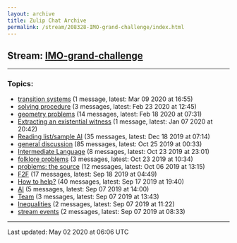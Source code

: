 ```yaml
---
layout: archive
title: Zulip Chat Archive
permalink: /stream/208328-IMO-grand-challenge/index.html
---
```


## Stream: [IMO-grand-challenge](https://leanprover-community.github.io/archive/stream/208328-IMO-grand-challenge/index.html)
---

### Topics:

* [transition systems](topic/transition.20systems.html) (1 message, latest: Mar 09 2020 at 16:55)
* [solving procedure](topic/solving.20procedure.html) (3 messages, latest: Feb 23 2020 at 12:45)
* [geometry problems](topic/geometry.20problems.html) (14 messages, latest: Feb 18 2020 at 07:31)
* [Extracting an existential witness](topic/Extracting.20an.20existential.20witness.html) (1 message, latest: Jan 07 2020 at 20:42)
* [Reading list/sample AI](topic/Reading.20list.2Fsample.20AI.html) (35 messages, latest: Dec 18 2019 at 07:14)
* [general discussion](topic/general.20discussion.html) (85 messages, latest: Oct 25 2019 at 00:33)
* [Intermediate Language](topic/Intermediate.20Language.html) (8 messages, latest: Oct 23 2019 at 23:01)
* [folklore problems](topic/folklore.20problems.html) (3 messages, latest: Oct 23 2019 at 10:34)
* [problems: the source](topic/problems.3A.20the.20source.html) (12 messages, latest: Oct 06 2019 at 13:15)
* [F2F](topic/F2F.html) (17 messages, latest: Sep 18 2019 at 04:49)
* [How to help?](topic/How.20to.20help.3F.html) (40 messages, latest: Sep 17 2019 at 19:40)
* [AI](topic/AI.html) (5 messages, latest: Sep 07 2019 at 14:00)
* [Team](topic/Team.html) (3 messages, latest: Sep 07 2019 at 13:43)
* [Inequalities](topic/Inequalities.html) (2 messages, latest: Sep 07 2019 at 11:22)
* [stream events](topic/stream.20events.html) (2 messages, latest: Sep 07 2019 at 08:33)

<hr><p>Last updated: May 02 2020 at 06:06 UTC</p>